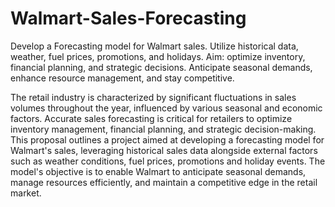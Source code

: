 # Walmart-Sales-Forecasting
Develop a Forecasting model for Walmart sales. Utilize historical data, weather, fuel prices, promotions, and holidays. Aim: optimize inventory, financial planning, and strategic decisions. Anticipate seasonal demands, enhance resource management, and stay competitive.




The retail industry is characterized by significant fluctuations in sales volumes throughout the year, influenced by various seasonal and economic factors. Accurate sales forecasting is critical for retailers to optimize inventory management, financial planning, and strategic decision-making.
This proposal outlines a project aimed at developing a forecasting model for Walmart's sales, leveraging historical sales data alongside external factors such as weather conditions, fuel prices, promotions and holiday events. The model's objective is to enable Walmart to anticipate seasonal demands, manage resources efficiently, and maintain a competitive edge in the retail market.
